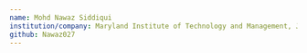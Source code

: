 ```yaml
---
name: Mohd Nawaz Siddiqui
institution/company: Maryland Institute of Technology and Management, Jamshedpur
github: Nawaz027
---
```

